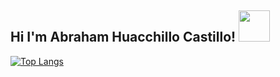 <h2>Hi I'm Abraham Huacchillo Castillo!  <img src="https://64.media.tumblr.com/0b019c3f0cb6c97670acbc0f806025fb/tumblr_nzj281bDu21rib72yo1_500.gifv" width="50"></h2>



[![Top Langs](https://github-readme-stats.vercel.app/api/top-langs/?username=Jarbram&layout=compact)](https://github.com/anuraghazra/github-readme-stats)
